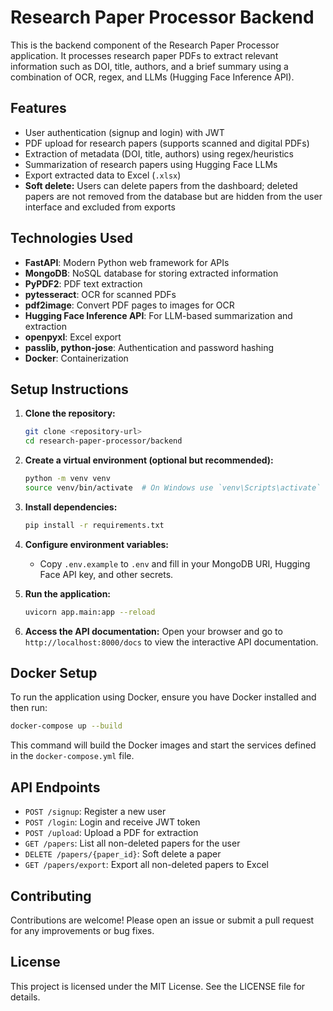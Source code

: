 # Research Paper Processor Backend

This is the backend component of the Research Paper Processor application. It processes research paper PDFs to extract relevant information such as DOI, title, authors, and a brief summary using a combination of OCR, regex, and LLMs (Hugging Face Inference API).

## Features

- User authentication (signup and login) with JWT
- PDF upload for research papers (supports scanned and digital PDFs)
- Extraction of metadata (DOI, title, authors) using regex/heuristics
- Summarization of research papers using Hugging Face LLMs
- Export extracted data to Excel (`.xlsx`)
- **Soft delete:** Users can delete papers from the dashboard; deleted papers are not removed from the database but are hidden from the user interface and excluded from exports

## Technologies Used

- **FastAPI**: Modern Python web framework for APIs
- **MongoDB**: NoSQL database for storing extracted information
- **PyPDF2**: PDF text extraction
- **pytesseract**: OCR for scanned PDFs
- **pdf2image**: Convert PDF pages to images for OCR
- **Hugging Face Inference API**: For LLM-based summarization and extraction
- **openpyxl**: Excel export
- **passlib, python-jose**: Authentication and password hashing
- **Docker**: Containerization

## Setup Instructions

1. **Clone the repository:**
   ```sh
   git clone <repository-url>
   cd research-paper-processor/backend
   ```

2. **Create a virtual environment (optional but recommended):**
   ```sh
   python -m venv venv
   source venv/bin/activate  # On Windows use `venv\Scripts\activate`
   ```

3. **Install dependencies:**
   ```sh
   pip install -r requirements.txt
   ```

4. **Configure environment variables:**
   - Copy `.env.example` to `.env` and fill in your MongoDB URI, Hugging Face API key, and other secrets.

5. **Run the application:**
   ```sh
   uvicorn app.main:app --reload
   ```

6. **Access the API documentation:**
   Open your browser and go to `http://localhost:8000/docs` to view the interactive API documentation.

## Docker Setup

To run the application using Docker, ensure you have Docker installed and then run:

```sh
docker-compose up --build
```

This command will build the Docker images and start the services defined in the `docker-compose.yml` file.

## API Endpoints

- `POST /signup`: Register a new user
- `POST /login`: Login and receive JWT token
- `POST /upload`: Upload a PDF for extraction
- `GET /papers`: List all non-deleted papers for the user
- `DELETE /papers/{paper_id}`: Soft delete a paper
- `GET /papers/export`: Export all non-deleted papers to Excel

## Contributing

Contributions are welcome! Please open an issue or submit a pull request for any improvements or bug fixes.

## License

This project is licensed under the MIT License. See the LICENSE file for details.